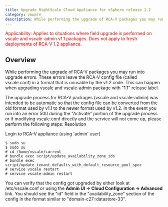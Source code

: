 ```yaml
---
title: Upgrade RightScale Cloud Appliance for vSphere release 1.2
category: vmware
description: While performing the upgrade of RCA-V packages you may run into upgrade errors. These errors leave the RCA-V config file (called vscale.conf) in a format that is unusable by the v1.2 code.
---
```


<font color=red>Applicability: Applies to situations where field upgrade is performed on vscale and vscale-admin v1.1 packages. Does not apply to fresh deployments of RCA-V 1.2 appliance.</font>

## Overview

While performing the upgrade of RCA-V packages you may run into upgrade errors. These errors leave the RCA-V config file (called vscale.conf) in a format that is unusable by the v1.2 code.  This can happen when upgrading vscale and vscale-admin package with "1.1" release label.

The upgrade process for RCA-V packages (vscale and vscale-admin)  was intended to be automatic so that the config file can be converted from the old format used by v1.1 to the newer format used by v1.2.  In the event you run into an error 500 during the "Activate" portion of the upgrade process or if modifying vscale.conf directly and the service will not come up, please perform the following steps:
Resolution

Login to RCA-V appliance (using 'admin' user)

~~~
$ sudo su
$ sudo su
# cd /home/vscale/current
# bundle exec script/update_availability_zone_ids
# bundle exec script/update_tenant_defaults_with_default_resource_pool_spec
# service vscale restart
# service vscale-admin restart
~~~

You can verify that the config got upgraded by either look at /etc/vscale.conf or  using the **Admin UI -> Cloud Configuration -> Advanced** link.  You should see the "id" field in the "availability_zone" section of the config in the format similar to "domain-c27::datastore-33".
